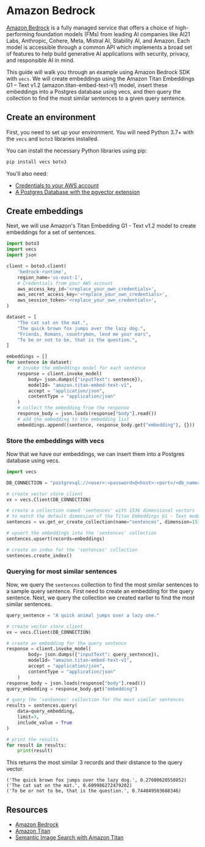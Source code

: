 # Amazon Bedrock

[Amazon Bedrock](https://aws.amazon.com/bedrock) is a fully managed service that offers a choice of high-performing foundation models (FMs) from leading AI companies like AI21 Labs, Anthropic, Cohere, Meta, Mistral AI, Stability AI, and Amazon. Each model is accessible through a common API which implements a broad set of features to help build generative AI applications with security, privacy, and responsible AI in mind.

This guide will walk you through an example using Amazon Bedrock SDK with `vecs`. We will create embeddings using the Amazon Titan Embeddings G1 – Text v1.2 (amazon.titan-embed-text-v1) model, insert these embeddings into a Postgres database using vecs, and then query the collection to find the most similar sentences to a given query sentence.

## Create an environment

First, you need to set up your environment. You will need Python 3.7+ with the `vecs` and `boto3` libraries installed.

You can install the necessary Python libraries using pip:

```bash
pip install vecs boto3
```

You'll also need:

- [Credentials to your AWS account](https://boto3.amazonaws.com/v1/documentation/api/latest/guide/credentials.html)
- [A Postgres Database with the pgvector extension](https://supabase.com/docs/guides/ai/integrations/hosting.md)

## Create embeddings

Next, we will use Amazon's Titan Embedding G1 - Text v1.2 model to create embeddings for a set of sentences.

```python
import boto3
import vecs
import json

client = boto3.client(
    'bedrock-runtime',
    region_name='us-east-1',
	# Credentials from your AWS account
    aws_access_key_id='<replace_your_own_credentials>',
    aws_secret_access_key='<replace_your_own_credentials>',
    aws_session_token='<replace_your_own_credentials>',
)

dataset = [
    "The cat sat on the mat.",
    "The quick brown fox jumps over the lazy dog.",
    "Friends, Romans, countrymen, lend me your ears",
    "To be or not to be, that is the question.",
]

embeddings = []
for sentence in dataset:
    # invoke the embeddings model for each sentence
    response = client.invoke_model(
        body= json.dumps({"inputText": sentence}),
        modelId= "amazon.titan-embed-text-v1",
        accept = "application/json",
        contentType = "application/json"
    )
    # collect the embedding from the response
    response_body = json.loads(response["body"].read())
    # add the embedding to the embedding list
    embeddings.append((sentence, response_body.get("embedding"), {}))
```

### Store the embeddings with vecs

Now that we have our embeddings, we can insert them into a Postgres database using vecs.

```python
import vecs

DB_CONNECTION = "postgresql://<user>:<password>@<host>:<port>/<db_name>"

# create vector store client
vx = vecs.Client(DB_CONNECTION)

# create a collection named 'sentences' with 1536 dimensional vectors
# to match the default dimension of the Titan Embeddings G1 - Text model
sentences = vx.get_or_create_collection(name="sentences", dimension=1536)

# upsert the embeddings into the 'sentences' collection
sentences.upsert(records=embeddings)

# create an index for the 'sentences' collection
sentences.create_index()
```

### Querying for most similar sentences

Now, we query the `sentences` collection to find the most similar sentences to a sample query sentence. First need to create an embedding for the query sentence. Next, we query the collection we created earlier to find the most similar sentences.

```python
query_sentence = "A quick animal jumps over a lazy one."

# create vector store client
vx = vecs.Client(DB_CONNECTION)

# create an embedding for the query sentence
response = client.invoke_model(
        body= json.dumps({"inputText": query_sentence}),
        modelId= "amazon.titan-embed-text-v1",
        accept = "application/json",
        contentType = "application/json"
    )
response_body = json.loads(response["body"].read())
query_embedding = response_body.get("embedding")

# query the 'sentences' collection for the most similar sentences
results = sentences.query(
    data=query_embedding,
    limit=3,
    include_value = True
)

# print the results
for result in results:
    print(result)
```

This returns the most similar 3 records and their distance to the query vector.

```
('The quick brown fox jumps over the lazy dog.', 0.27600620558852)
('The cat sat on the mat.', 0.609986272479202)
('To be or not to be, that is the question.', 0.744849503688346)
```

## Resources

- [Amazon Bedrock](https://aws.amazon.com/bedrock)
- [Amazon Titan](https://aws.amazon.com/bedrock/titan)
- [Semantic Image Search with Amazon Titan](https://supabase.com/docs/guides/ai/examples/semantic-image-search-amazon-titan)
